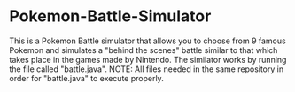 # Pokemon-Battle-Simulator
This is a Pokemon Battle simulator that allows you to choose from 9 famous Pokemon and simulates a "behind the scenes" 
battle similar to that which takes place in the games made by Nintendo. 
The similator works by running the file called "battle.java". 
NOTE: All files needed in the same repository in order for "battle.java" to execute properly.
